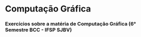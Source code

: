 # Computação Gráfica

### Exercícios sobre a matéria de Computação Gráfica (6° Semestre BCC - IFSP SJBV)
